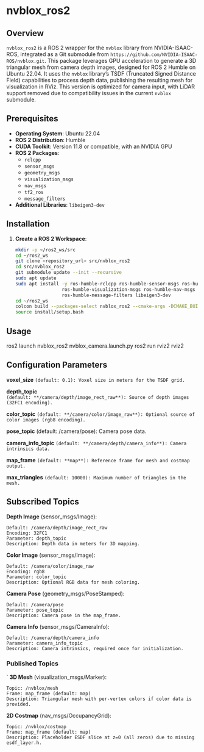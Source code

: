 # nvblox_ros2

## Overview

`nvblox_ros2` is a ROS 2 wrapper for the `nvblox` library from NVIDIA-ISAAC-ROS, integrated as a Git submodule from `https://github.com/NVIDIA-ISAAC-ROS/nvblox.git`. This package leverages GPU acceleration to generate a 3D triangular mesh from camera depth images, designed for ROS 2 Humble on Ubuntu 22.04. It uses the `nvblox` library’s TSDF (Truncated Signed Distance Field) capabilities to process depth data, publishing the resulting mesh for visualization in RViz. This version is optimized for camera input, with LiDAR support removed due to compatibility issues in the current `nvblox` submodule.

## Prerequisites

- **Operating System**: Ubuntu 22.04
- **ROS 2 Distribution**: Humble
- **CUDA Toolkit**: Version 11.8 or compatible, with an NVIDIA GPU
- **ROS 2 Packages**:
  - `rclcpp`
  - `sensor_msgs`
  - `geometry_msgs`
  - `visualization_msgs`
  - `nav_msgs`
  - `tf2_ros`
  - `message_filters`
- **Additional Libraries**: `libeigen3-dev`

## Installation

1. **Create a ROS 2 Workspace**:
   ```bash
   mkdir -p ~/ros2_ws/src
   cd ~/ros2_ws
   git clone <repository_url> src/nvblox_ros2
   cd src/nvblox_ros2
   git submodule update --init --recursive
   sudo apt update
   sudo apt install -y ros-humble-rclcpp ros-humble-sensor-msgs ros-humble-geometry-msgs \
                    ros-humble-visualization-msgs ros-humble-nav-msgs ros-humble-tf2-ros \
                    ros-humble-message-filters libeigen3-dev
   cd ~/ros2_ws
   colcon build --packages-select nvblox_ros2 --cmake-args -DCMAKE_BUILD_TYPE=Release
   source install/setup.bash
   ```
## Usage

   ros2 launch nvblox_ros2 nvblox_camera.launch.py
   ros2 run rviz2 rviz2
   
## Configuration Parameters

**voxel_size** 
```(default: 0.1): Voxel size in meters for the TSDF grid.```

**depth_topic**  
```(default: **/camera/depth/image_rect_raw**): Source of depth images (32FC1 encoding).```

**color_topic** 
```(default: **/camera/color/image_raw**): Optional source of color images (rgb8 encoding).```

**pose_topic** 
(default: /camera/pose): Camera pose data.

**camera_info_topic** 
```(default: **/camera/depth/camera_info**): Camera intrinsics data.```

**map_frame** 
```(default: **map**): Reference frame for mesh and costmap output.```

**max_triangles** 
```(default: 10000): Maximum number of triangles in the mesh.```


## Subscribed Topics

**Depth Image** (sensor_msgs/Image):
```
Default: /camera/depth/image_rect_raw
Encoding: 32FC1
Parameter: depth_topic
Description: Depth data in meters for 3D mapping.
```
**Color Image** (sensor_msgs/Image):
```
Default: /camera/color/image_raw
Encoding: rgb8
Parameter: color_topic
Description: Optional RGB data for mesh coloring.
```

**Camera Pose** (geometry_msgs/PoseStamped):
```
Default: /camera/pose
Parameter: pose_topic
Description: Camera pose in the map_frame.
```

**Camera Info** (sensor_msgs/CameraInfo):
```
Default: /camera/depth/camera_info
Parameter: camera_info_topic
Description: Camera intrinsics, required once for initialization.
```

### Published Topics
`
**3D Mesh** (visualization_msgs/Marker):
```
Topic: /nvblox/mesh
Frame: map_frame (default: map)
Description: Triangular mesh with per-vertex colors if color data is provided.
```

**2D Costmap** (nav_msgs/OccupancyGrid):
```
Topic: /nvblox/costmap
Frame: map_frame (default: map)
Description: Placeholder ESDF slice at z=0 (all zeros) due to missing esdf_layer.h.
```

